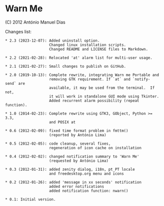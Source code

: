 Warn Me
=======

(C) 2012 António Manuel Dias

Changes list:

    * 2.3 (2023-12-07): Added uninstall option.
                        Changed linux installation scripts.
                        Changed README and LICENSE files to Markdown.

    * 2.2 (2021-02-28): Relocated 'at' alarm list for multi-user usage.

    * 2.1 (2021-02-27): Small changes to publish on GitHub.

    * 2.0 (2019-10-13): Complete rewrite, integrating Warn me Portable and
                        removing GTK requirement. If `at` and `notify-send` are
                        available, it may be used from the terminal.  If not,
                        it will work in standalone GUI mode using Tkinter.
                        Added recurrent alarm possibility (repeat function).

    * 1.0 (2014-02-23): Complete rewrite using GTK3, GObject, Python >= 3.3,
                        and POSIX at

    * 0.6 (2012-02-09): fixed time format problem in fmttm()
                        (reported by António Lima)

    * 0.5 (2012-02-05): code cleanup, several fixes,
                        regeneration of icon cache on installation

    * 0.4 (2012-02-02): changed notification summary to 'Warn Me'
                        (requested by António Lima)

    * 0.3 (2012-01-31): added zenity dialog, i18n, pt_PT locale
                        and freedesktop.org menu and icons

    * 0.2 (2012-01-26): added 'message in xx seconds' notification
                        added error notifications
                        added notification function: nwarn()

    * 0.1: Initial version.
